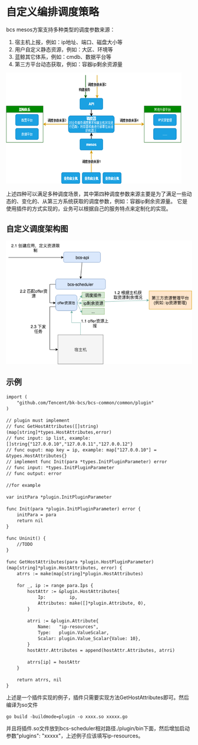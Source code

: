 # 自定义编排调度策略
bcs mesos方案支持多种类型的调度参数来源：
1. 宿主机上报，例如：ip地址、端口、磁盘大小等
2. 用户自定义静态资源，例如：大区、环境等
3. 蓝鲸其它体系，例如：cmdb、数据平台等
4. 第三方平台动态获取，例如：容器ip剩余资源量

![调度参数](./resource/mesos调度参数.png)

上述四种可以满足多种调度场景，其中第四种调度参数来源主要是为了满足一些动态的、变化的、从第三方系统获取的调度参数，例如：容器ip剩余资源量。
它是使用插件的方式实现的，业务可以根据自己的服务特点来定制化的实现。

## 自定义调度架构图
![架构图](./resource/mesos自定义调度策略.png)

## 示例
```
import (
	"github.com/Tencent/bk-bcs/bcs-common/common/plugin"
)

// plugin must implement
// func GetHostAttributes([]string) (map[string]*types.HostAttributes,error)
// func input: ip list, example: []string{"127.0.0.10","127.0.0.11","127.0.0.12"}
// func ouput: map key = ip, example: map["127.0.0.10"] = &types.HostAttributes{}
// implement func Init(para *types.InitPluginParameter) error
// func input: *types.InitPluginParameter
// func output: error

//for example

var initPara *plugin.InitPluginParameter

func Init(para *plugin.InitPluginParameter) error {
	initPara = para
	return nil
}

func Uninit() {
	//TODO
}

func GetHostAttributes(para *plugin.HostPluginParameter) (map[string]*plugin.HostAttributes, error) {
	atrrs := make(map[string]*plugin.HostAttributes)

	for _, ip := range para.Ips {
		hostAttr := &plugin.HostAttributes{
			Ip:         ip,
			Attributes: make([]*plugin.Attribute, 0),
		}

		atrri := &plugin.Attribute{
			Name:   "ip-resources",
			Type:   plugin.ValueScalar,
			Scalar: plugin.Value_Scalar{Value: 10},
		}
		hostAttr.Attributes = append(hostAttr.Attributes, atrri)

		atrrs[ip] = hostAttr
	}

	return atrrs, nil
}
```
上述是一个插件实现的例子，插件只需要实现方法GetHostAttributes即可。然后编译为so文件
```
go build -buildmode=plugin -o xxxx.so xxxxx.go
```
并且将插件.so文件放到bcs-scheduler相对路径./plugin/bin下面，然后增加启动参数"plugins": "xxxxx"，上述例子应该填写ip-resources。

